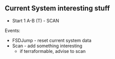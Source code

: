 ## Current System interesting stuff

- Start 1 A-B (T) - SCAN

Events:
- FSDJump - reset current system data
- Scan - add something interesting
    - if terraformable, advise to scan